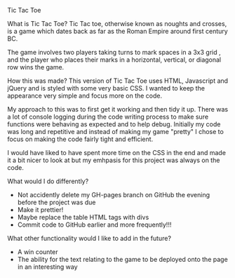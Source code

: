 Tic Tac Toe


What is Tic Tac Toe?
Tic Tac toe, otherwise known as noughts and crosses, is a game which dates back as far as the Roman Empire around first century BC.

The game involves two players taking turns to mark spaces in a 3x3 grid , and the player who places their marks in a horizontal, vertical, or diagonal row wins the game.


How this was made?
This version of Tic Tac Toe uses HTML, Javascript and jQuery and is styled with some very basic CSS. I wanted to keep the appearance very simple and focus more on the code. 

My approach to this was to first get it working and then tidy it up. There was a lot of console logging during the code writing process to make sure functions were behaving as expected and to help debug. Initially my code was long and repetitive and instead of making my game "pretty" I chose to focus on making the code fairly tight and efficient. 

I would have liked to have spent more time on the CSS in the end and made it a bit nicer to look at but my emhpasis for this project was always on the code. 


What would I do differently?
- Not accidently delete my GH-pages branch on GitHub the evening before the project was due
- Make it prettier!
- Maybe replace the table HTML tags with divs
- Commit code to GitHub earlier and more frequently!!!


What other functionality would I like to add in the future?
- A win counter 
- The ability for the text relating to the game to be deployed onto the page in an interesting way


